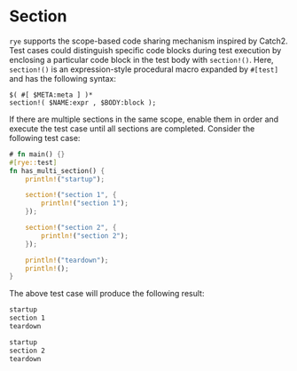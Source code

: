 # Section

<!--
The concept is heavily influenced by the section mechanism in [`Catch2`](https://github.com/catchorg/Catch2),
a C++ unit testing framework library.
-->

`rye` supports the scope-based code sharing mechanism inspired by Catch2.
Test cases could distinguish specific code blocks during test execution by
enclosing a particular code block in the test body with `section!()`.
Here, `section!()` is an expression-style procedural macro expanded by `#[test]`
and has the following syntax:

```rust,ignore
$( #[ $META:meta ] )*
section!( $NAME:expr , $BODY:block );
```

If there are multiple sections in the same scope, enable them in order and
execute the test case until all sections are completed. Consider the following
test case:

```rust
# fn main() {}
#[rye::test]
fn has_multi_section() {
    println!("startup");

    section!("section 1", {
        println!("section 1");
    });

    section!("section 2", {
        println!("section 2");
    });

    println!("teardown");
    println!();
}
```

The above test case will produce the following result:

```txt
startup
section 1
teardown

startup
section 2
teardown
```
